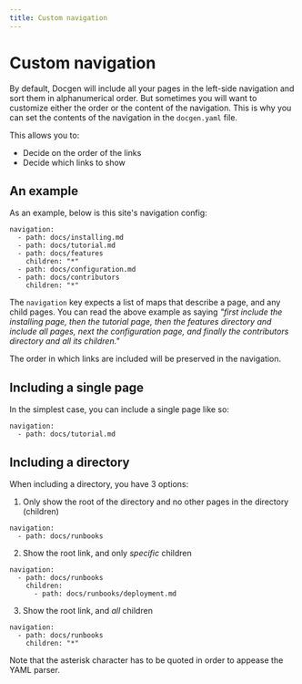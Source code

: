 ```yaml
---
title: Custom navigation
---
```


# Custom navigation

By default, Docgen will include all your pages in the left-side navigation and sort them in
alphanumerical order. But sometimes you will want to customize either the order or the content of
the navigation. This is why you can set the contents of the navigation in the `docgen.yaml` file.

This allows you to:

- Decide on the order of the links
- Decide which links to show

## An example

As an example, below is this site's navigation config:

```
navigation:
  - path: docs/installing.md
  - path: docs/tutorial.md
  - path: docs/features
    children: "*"
  - path: docs/configuration.md
  - path: docs/contributors
    children: "*"
```

The `navigation` key expects a list of maps that describe a page, and any child pages. You can read
the above example as saying _"first include the installing page, then the tutorial page, then the
features directory and include all pages, next the configuration page, and finally the contributors
directory and all its children."_

The order in which links are included will be preserved in the navigation.

## Including a single page

In the simplest case, you can include a single page like so:

```
navigation:
  - path: docs/tutorial.md
```

## Including a directory

When including a directory, you have 3 options:

1. Only show the root of the directory and no other pages in the directory (children)

```
navigation:
  - path: docs/runbooks
```

2. Show the root link, and only _specific_ children

```
navigation:
  - path: docs/runbooks
    children:
      - path: docs/runbooks/deployment.md
```

3. Show the root link, and _all_ children

```
navigation:
  - path: docs/runbooks
    children: "*"
```

Note that the asterisk character has to be quoted in order to appease the YAML parser.
